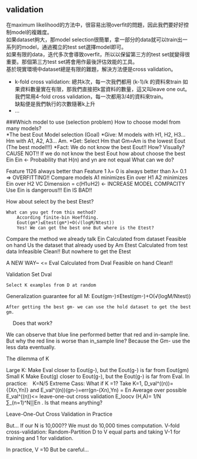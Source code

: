 ## validation
在maximum likelihood的方法中，很容易出現overfit的問題，因此我們要好好控制model的複雜度。  
如果dataset夠大，那model selection很簡單，拿一部分的data就可以train出一系列的model，通過獨立的test set選擇model即可。  
如果有限的data，迭代多次會導致overfit，所以以保留第三方的test set就變得很重要。那個第三方test set將會用作最後評估效能的工具。  
基於現實環境中dataset總是有限的難題，解決方法便是cross validation。
* k-fold cross validation: 總共k次，每一次我們都用 (k-1)/k 的資料來train
如果資料數量實在有限，那我們直接把k當資料的數量，這又叫leave one out。  
我們常用4-fold cross validation，每一次都用3/4的資料來train。  
缺點便是我們執行的次數隨著k上升  
* ...


###Which model to use (selection problem)
How to choose model from many models?  
*The best Eout
Model selection (Goal)
*Give: M models with H1, H2, H3… Hm with A1, A2, A3… Am. 
*Get: Select Hm that Gm=Am is the lowest Eout (The best model!!!)
*Fact: We do not know the best Eout!!
How? Visually? CAUSE NOT!!
If we do not know the best Eout how about choose the best Ein
	Ein <- Probability that H(n) and yn are not equal
What can we do? 
 
	
Feature 1126 always better than Feature 1 
λ= 0 is always better than λ= 0.1 => OVERFITTING!!
	Compare models
A1 minimizes Ein over H1
A2 minimizes Ein over H2
VC Dimension = c(H1∪H2) <- INCREASE MODEL COMPACITY
	Use Ein is dangerous!!!  Ein IS BAD!!
 
How about select by the best Etest?
	 
  	What can you get from this method?
		According finite-bin Hoeffding. 
		Eout(gm*)≤Etest(gm*)+O(√(log⁡M/Ntest))
		Yes! We can get the best one But where is the Etest?
 
Compare the method we already talk
	Ein
	Calculated from dataset
	Feasible on hand
	Us the dataset that already used by Am
	Etest 
	Calculated from test data
	Infeasible
	Clean!! But nowhere to get the Etest

A NEW WAY~ <= Eval
	Calculated from Dval
	Feasible on hand
	Clean!!

Validation Set Dval
	 
	Select K examples from D at random
Generalization guarantee for all M:
Eout(gm-)≤Etest(gm-)+O(√(log⁡M/Ntest)) 
	 
	After getting the best gm- we can use the hold dataset to get the best gm.
 
Does that work? 
 
We can observe that blue line performed better that red and in-sample line.
But why the red line is worse than in_sample line?
	Because the Gm- use the less data eventually.

The dilemma of K
 
Large K:
	Make Eval closer to Eout(g-), but the Eout(g-) is far from Eout(gm)
Small K
	Make Eout(g) closer to Eout(g-), but the Eout(g-) is far from Eval.
In practice:　K=N/5
Extreme Cass: What if K =1?
	Take K=1, D_val^((n))= {(Xn,Yn)} and E_val^((n))(gn-)=err(gn-(Xn),Yn) = En
	Average over possible E_val^((n))<= leave-one-out cross validation
	E_loocv (H,A)=  1/N ∑_(n=1)^N▒En . Is that means anything?
  
Leave-One-Out Cross Validation in Practice
 
   

But… If our N is 10,000?? We must do 10,000 times computation.
	V-fold cross-validation: 
Random-Partition D to V equal parts and taking V-1 for training and 1 for validation.
 
In practice, V =10
But be careful…
 
